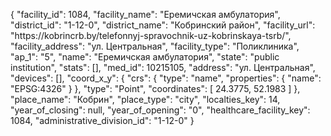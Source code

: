 {
    "facility_id": 1084,
    "facility_name": "Еремичская амбулатория",
    "district_id": "1-12-0",
    "district_name": "Кобринский район",
    "facility_url": "https:\/\/kobrincrb.by\/telefonnyj-spravochnik-uz-kobrinskaya-tsrb\/",
    "facility_address": "ул. Центральная",
    "facility_type": "Поликлиника",
    "ap_1": "5",
    "name": "Еремичская амбулатория",
    "state": "public institution",
    "stats": [],
    "med_id": 10215105,
    "address": "ул. Центральная",
    "devices": [],
    "coord_x_y": {
        "crs": {
            "type": "name",
            "properties": {
                "name": "EPSG:4326"
            }
        },
        "type": "Point",
        "coordinates": [
            24.3775,
            52.1983
        ]
    },
    "place_name": "Кобрин",
    "place_type": "city",
    "localties_key": 14,
    "year_of_closing": null,
    "year_of_opening": "0",
    "healthcare_facility_key": 1084,
    "administrative_division_id": "1-12-0"
}